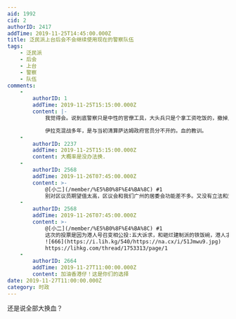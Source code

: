 ```yaml
---
aid: 1992
cid: 2
authorID: 2417
addTime: 2019-11-25T14:45:00.000Z
title: 泛民派上台后会不会继续使用现在的警察队伍
tags:
    - 泛民派
    - 后会
    - 上台
    - 警察
    - 队伍
comments:
    -
        authorID: 1
        addTime: 2019-11-25T15:15:00.000Z
        content: |-
            我觉得会。说到底警察只是中性的官僚工具，大头兵只是个拿工资吃饭的，撤掉几个头目整肃纪律肯定是有的，全部大换血，分明是制造反对派。

            伊拉克混战多年，是与当初清算萨达姆政府官员分不开的。血的教训。
    -
        authorID: 2237
        addTime: 2019-11-25T15:15:00.000Z
        content: 大概率是没办法换.
    -
        authorID: 2568
        addTime: 2019-11-26T07:45:00.000Z
        content: >-
            @[小二](/member/%E5%B0%8F%E4%BA%8C) #1
            别对区议员期望值太高，区议会和我们广州的居委会功能差不多。又没有立法和监督审批功能，以前都是建制派养老的地方，唯一一点政治功能就是小圈子选举，在香港的1200人选特首委员会有一百多张选票。但是即使这百多张选票全拿，再加上泛民的票数顶破天也就占总数的三分之一，象征意义大于实际意义。
    -
        authorID: 2568
        addTime: 2019-11-26T07:45:00.000Z
        content: >-
            @[小二](/member/%E5%B0%8F%E4%BA%8C) #1
            这次的投票是因为港人号召变相公投:五大诉求，和砸烂建制派的铁饭碗，港人才会出来投票的，以前都是建制派躺着连任。别说投票，连参选人都没几个。这次多出来的席位很多是年轻素人报名参选。
            ![666](https://i.lih.kg/540/https://na.cx/i/51Jmwu9.jpg)
            https://lihkg.com/thread/1753313/page/1
    -
        authorID: 2664
        addTime: 2019-11-27T11:00:00.000Z
        content: 加油香港仔！这是你们的选择
date: 2019-11-27T11:00:00.000Z
category: 时政
---
```


还是说全部大换血？
